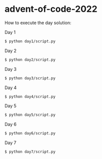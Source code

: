 # advent-of-code-2022

How to execute the day solution:

Day 1

```bash
$ python day1/script.py
```

Day 2

```bash
$ python day2/script.py
```

Day 3

```bash
$ python day3/script.py
```

Day 4

```bash
$ python day4/script.py
```

Day 5

```bash
$ python day5/script.py
```

Day 6

```bash
$ python day6/script.py
```

Day 7

```bash
$ python day7/script.py
```